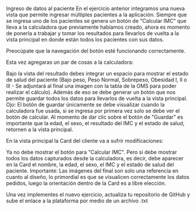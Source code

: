 Ingreso de datos al paciente
En el ejercicio anterior integramos una nueva vista que permite ingresar múltiples pacientes a la aplicación. Siempre que se ingresa uno de los pacientes se genera un botón de "Calcular IMC" que lleva a la calculadora que previamente habíamos creado, ahora es momento de ponerla a trabajar y tomar los resultados para llevarlos de vuelta a la vista principal en donde están todos los pacientes con sus datos.

Preocúpate que la navegación del botón esté funcionando correctamente.

Esta vez agregaras un par de cosas a la calculadora:

Bajo la vista del resultado debes integrar un espacio para mostrar el estado de salud del paciente (Bajo peso, Peso Normal, Sobrepeso, Obesidad I, II o III - Se adjuntará al final una imagen con la tabla de la OMS para poder realizar el cálculo).
Además de eso se debe generar un botón que nos permite guardar todos los datos para llevarlos de vuelta a la vista principal.
Ojo: El botón de guardar únicamente se debe visualizar cuando la calculadora fue usada, si se ingresa por primera vez solo se debe ver el botón de calcular.
Al momento de dar clic sobre el botón de "Guardar" es importante que la edad, el sexo, el resultado del IMC y el estado de salud, retornen a la vista principal.

En la vista principal la Card del cliente va a sufrir modificaciones:

Ya no debe mostrar el botón para "Calcular IMC".
Pero si debe mostrar todos los datos capturados desde la calculadora, es decir, debe aparecer en la Card el nombre, la edad, el sexo, el IMC y el estado de salud del paciente.
Importante: Las imágenes del final son solo una referencia en cuanto al diseño, lo primordial es que se visualicen correctamente los datos pedidos, luego la orientación dentro de la Card es a libre elección.

Una vez implementes el nuevo ejercicio, actualiza tu repositorio de GitHub y sube el enlace a la plataforma por medio de un archivo .txt